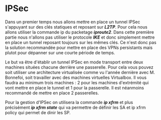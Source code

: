 # IPSec

Dans un premier temps nous allons mettre en place un tunnel IPSec s'appuyant sur des
clés statiques et reposant sur ***L2TP***. Pour cela nous allons utiliser la commande ip du
packetage ***iproute2***. Dans cette première partie nous n'allons pas utiliser le protocole
***IKE*** et donc simplement mettre en place un tunnel reposant toujours sur les mêmes clés.
Ce n'est donc pas la solution recommandée pour mettre en place des VPNs persistants
mais plutot pour dépanner sur une courte période de temps.




Le but va être d'établir un tunnel IPSec en mode transport entre deux machines situées
chacune derrière une passerelle. Pour cela vous pouvez soit utiliser une architecture
virtualisée comme vu l'année dernière avec M. Bonnefoi, soit travailler avec des machines
virtuelles Virtualbox. Il vous faudra au minimum trois machines : 2 pour les machines
d'extrémité qui vont mettre en place le tunnel et 1 pour la passerelle. Il est néanmoins
recommandé de mettre en place 2 passerelles.



Pour la gestion d'IPSec on utilisera la commande ***ip xfrm*** et plus précisément ***ip xfrm state*** qui va permettre de définir les SA et ip xfrm policy qui permet de dinir les
SP.
